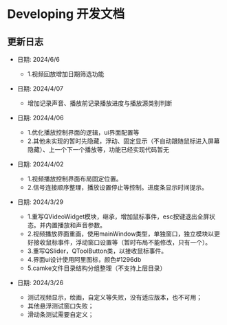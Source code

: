 # Developing 开发文档

## 更新日志
+ 日期: 2024/6/6
    - 1.视频回放增加日期筛选功能
    
+ 日期: 2024/4/07
    - 增加记录声音、播放前记录播放进度与播放源类别判断
+ 日期: 2024/4/06
    - 1.优化播放控制界面的逻辑，ui界面配置等
    - 2.其他未实现的暂时先隐藏，浮动、固定显示（不自动跟随鼠标进入屏幕隐藏）、上一个下一个播放等，功能已经实现代码暂无

+ 日期: 2024/4/02
    - 1.视频播放控制界面布局固定位置。
    - 2.信号连接顺序整理，播放设置停止等控制。进度条显示时间提示。

+ 日期: 2024/3/29
    - 1.重写QVideoWidget模块，继承，增加鼠标事件，esc按键退出全屏状态。并内置播放和声音参数。
    - 2.视频播放界面重画，使用mainWindow类型，单独窗口，独立模块以更好接收鼠标事件，浮动窗口设置等（暂时布局不能修改，只有一个）。
    - 3.重写QSlider，QToolButton类，以接收鼠标事件。
    - 4.界面ui设计使用阿里图标，颜色#1296db
    - 5.camke文件目录结构分组整理（不支持上层目录）

+ 日期: 2024/3/26
    - 测试视频显示，绘画，自定义等失败，没有适应版本，也不可用；
    - 其他悬浮测试窗口失败；
    - 滑动条测试需要自定义；
